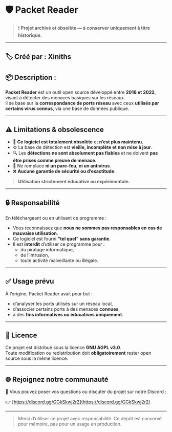 # 🛡️ Packet Reader

> ❗ **Projet archivé et obsolète — à conserver uniquement à titre historique.**

---

## 🏷️ Créé par : Xiniths

## 📦 Description :
**Packet Reader** est un outil open source développé entre **2018 et 2022**, visant à détecter des menaces basiques sur les réseaux.  
Il se base sur la **correspondance de ports réseau** avec ceux **utilisés par certains virus connus**, via une base de données publique.

---

## ⚠️ Limitations & obsolescence

- 🛑 **Ce logiciel est totalement obsolète** et **n’est plus maintenu.**
- ⚙️ La base de détection est **vieille, incomplète et non mise à jour**.
- 🔍 Les **détections ne sont absolument pas fiables** et ne doivent **pas être prises comme preuve de menace**.
- 🧱 Ne remplace **ni un pare-feu**, **ni un antivirus**.
- ❌ **Aucune garantie de sécurité ou d’exactitude**.

> **Utilisation strictement éducative ou expérimentale.**

---

## 🔒 Responsabilité

En téléchargeant ou en utilisant ce programme :

- Vous reconnaissez que **nous ne sommes pas responsables en cas de mauvaise utilisation**.
- Ce logiciel est fourni **"tel quel" sans garantie**.
- Il est **interdit** d’utiliser ce programme pour :
  - du piratage informatique,
  - de l’intrusion,
  - toute activité malveillante ou illégale.

---

## ✅ Usage prévu

À l’origine, Packet Reader avait pour but :

- d’analyser les ports utilisés sur un réseau local,
- d’associer certains ports à des menaces **connues**,
- à des **fins informatives ou éducatives uniquement**.

---

## 📜 Licence

Ce projet est distribué sous la licence **GNU AGPL v3.0**.  
Toute modification ou redistribution doit **obligatoirement** rester open source sous la même licence.

---

## 🌐 Rejoignez notre communauté

💬 Vous pouvez poser vos questions ou discuter du projet sur notre Discord :

👉 [https://discord.gg/GGkSkwj2r2](https://discord.gg/GGkSkwj2r2)

---

> Merci d’utiliser ce projet avec responsabilité. Ce dépôt est conservé pour mémoire, pas pour un usage en production.
